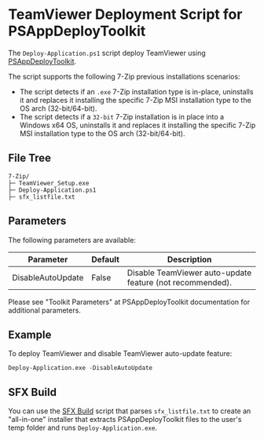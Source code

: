 # TeamViewer Deployment Script for PSAppDeployToolkit

The ``Deploy-Application.ps1`` script deploy TeamViewer using [PSAppDeployToolkit](https://psappdeploytoolkit.com/).

The script supports the following 7-Zip previous installations scenarios:

- The script detects if an ``.exe`` 7-Zip installation type is in-place, uninstalls it and replaces it installing the specific 7-Zip MSI installation type to the OS arch (32-bit/64-bit).
- The script detects if a ``32-bit`` 7-Zip installation is in place into a Windows x64 OS, uninstalls it and replaces it installing the specific 7-Zip MSI installation type to the OS arch (32-bit/64-bit).

## File Tree

```
7-Zip/
├─ TeamViewer_Setup.exe
├─ Deploy-Application.ps1
├─ sfx_listfile.txt
```

## Parameters

The following parameters are available:

Parameter         | Default | Description
----------------- | ------- | -----------
DisableAutoUpdate | False   | Disable TeamViewer auto-update feature (not recommended).

Please see "Toolkit Parameters" at PSAppDeployToolkit documentation for additional parameters.

## Example

To deploy TeamViewer and disable TeamViewer auto-update feature:

```
Deploy-Application.exe -DisableAutoUpdate
```

## SFX Build

You can use the [SFX Build](../) script that parses ``sfx_listfile.txt`` to create an "all-in-one" installer that extracts PSAppDeployToolkit files to the user's temp folder and runs ``Deploy-Application.exe``.
